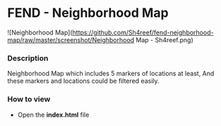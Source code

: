 FEND - Neighborhood Map
===============================
![Neighborhood Map](https://github.com/Sh4reef/fend-neighborhood-map/raw/master/screenshot/Neighborhood Map - Sh4reef.png)
### Description
Neighborhood Map which includes 5 markers of locations at least, And these markers and locations could be filtered easily.
### How to view
* Open the **index.html** file